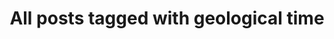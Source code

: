 ---
layout: tag
title: "All posts tagged with geological time"
permalink: /weblog/tags/geological-time/
taxonomy: geological time
---
